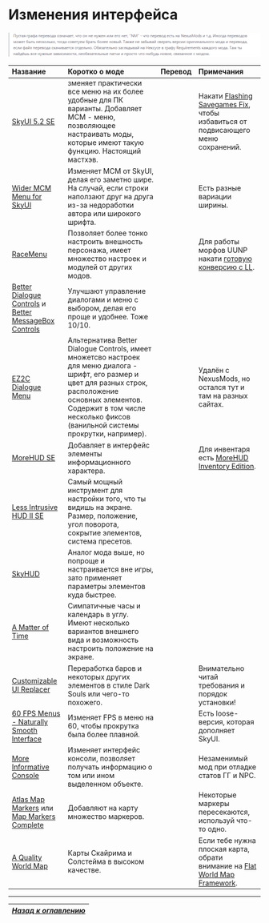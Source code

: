 # Изменения интерфейса

![](IMG_Notification.png)

| Название | Коротко о моде | Перевод | Примечания |
| :------- | :------------- | :------ | :--------- |
| [SkyUI 5.2 SE](https://www.nexusmods.com/skyrimspecialedition/mods/12604) | зменяет практически все меню на их более удобные для ПК варианты. Добавляет MCM - меню, позволяющее настраивать моды, которые имеют такую функцию. Настоящий мастхэв. | | Накати [Flashing Savegames Fix](https://www.nexusmods.com/skyrimspecialedition/mods/20406), чтобы избавиться от подвисающего меню сохранений. |
| [Wider MCM Menu for SkyUI](https://www.nexusmods.com/skyrimspecialedition/mods/22825) | Изменяет MCM от SkyUI, делая его заметно шире. На случай, если строки наползают друг на друга из-за недоработки автора или широкого шрифта. | | Есть разные вариации ширины. |
| [RaceMenu](https://www.nexusmods.com/skyrimspecialedition/mods/19080) | Позволяет более тонко настроить внешность персонажа, имеет множество настроек и модулей от других модов. | | Для работы морфов UUNP накати [готовую конверсию с LL](https://mega.nz/#!z1JXEYxL!-wlzGDEkx3hRlMB0KPr-UhpSxkEHMVvYrHW-Lv88coo). |
| [Better Dialogue Controls](https://www.nexusmods.com/skyrimspecialedition/mods/1429) и [Better MessageBox Controls](https://www.nexusmods.com/skyrimspecialedition/mods/1428) | Улучшают управление диалогами и меню с выбором, делая его проще и удобнее. Тоже 10/10. | | |
| [EZ2C Dialogue Menu](https://schaken-mods.com/file/1759-ez2c-dialogue-menu) | Альтернатива Better Dialogue Controls, имеет множетсво настроек для меню диалога - шрифт, его размер и цвет для разных строк, расположение основных элементов. Содержит в том числе несколько фиксов (ванильной системы прокрутки, например). | | Удалён с NexusMods, но остался тут и там на разных сайтах. |
| [MoreHUD SE](https://www.nexusmods.com/skyrimspecialedition/mods/12688) | Добавляет в интерфейс элементы информационного характера. | | Для инвентаря есть [MoreHUD Inventory Edition](https://www.nexusmods.com/skyrimspecialedition/mods/18619). |
| [Less Intrusive HUD II SE](https://www.nexusmods.com/skyrimspecialedition/mods/17974) | Самый мощный инструмент для настройки того, что ты видишь на экране. Размер, положение, угол поворота, сокрытие элементов, система пресетов. | | |
| [SkyHUD](https://www.nexusmods.com/skyrimspecialedition/mods/463) | Аналог мода выше, но попроще и настраивается вне игры, зато применяет параметры элементов куда быстрее. | | |
| [A Matter of Time](https://www.nexusmods.com/skyrimspecialedition/mods/12937) | Симпатичные часы и календарь в углу. Имеют несколько вариантов внешнего вида и возможность настроить положение на экране. | | |
| [Customizable UI Replacer](https://www.nexusmods.com/skyrimspecialedition/mods/18398) | Переработка баров и некоторых других элементов в стиле Dark Souls или чего-то похожего. | | Внимательно читай требования и порядок установки! |
| [60 FPS Menus - Naturally Smooth Interface](https://www.nexusmods.com/skyrimspecialedition/mods/15154) | Изменяет FPS в меню на 60, чтобы прокрутка была более плавной. | | Есть loose-версия, которая дополняет SkyUI. |
| [More Informative Console](https://www.nexusmods.com/skyrimspecialedition/mods/19250) | Изменяет интерфейс консоли, позволяет получать информацию о том или ином выделенном объекте. | | Незаменимый мод при отладке статов ГГ и NPC. |
| [Atlas Map Markers](https://www.nexusmods.com/skyrimspecialedition/mods/14493) или [Map Markers Complete](https://www.nexusmods.com/skyrimspecialedition/mods/4138) | Добавляют на карту множество маркеров. | | Некоторые маркеры пересекаются, используй что-то одно. |
| [A Quality World Map](https://www.nexusmods.com/skyrimspecialedition/mods/5804) | Карты Скайрима и Солстейма в высоком качестве. | | Если тебе нужна плоская карта, обрати внимание на [Flat World Map Framework](https://www.nexusmods.com/skyrimspecialedition/mods/29932). |

------

|[*Назад к оглавлению*](../01_Оглавление.md)|
|:---:|
